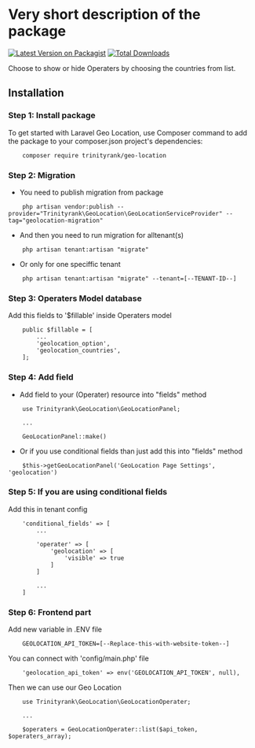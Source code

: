 # Very short description of the package

[![Latest Version on Packagist](https://img.shields.io/packagist/v/trinityrank/geo-location.svg?style=flat-square)](https://packagist.org/packages/trinityrank/geo-location)
[![Total Downloads](https://img.shields.io/packagist/dt/trinityrank/geo-location.svg?style=flat-square)](https://packagist.org/packages/trinityrank/geo-location)

Choose to show or hide Operaters by choosing the countries from list.

## Installation

### Step 1: Install package

To get started with Laravel Geo Location, use Composer command to add the package to your composer.json project's dependencies:

```shell
    composer require trinityrank/geo-location
```

### Step 2: Migration

- You need to publish migration from package

```shell
    php artisan vendor:publish --provider="Trinityrank\GeoLocation\GeoLocationServiceProvider" --tag="geolocation-migration"
```

- And then you need to run migration for alltenant(s)

```shell
    php artisan tenant:artisan "migrate"
```

- Or only for one speciffic tenant

```shell
    php artisan tenant:artisan "migrate" --tenant=[--TENANT-ID--]
```

### Step 3: Operaters Model database

Add this fields to '$fillable' inside Operaters model
    
```shell
    public $fillable = [
        ...
        'geolocation_option',
        'geolocation_countries',
    ];
```

### Step 4: Add field

- Add field to your (Operater) resource into "fields" method

```shell
    use Trinityrank\GeoLocation\GeoLocationPanel;
    
    ...
    
    GeoLocationPanel::make()
```

- Or if you use conditional fields than just add this into "fields" method
```shell
    $this->getGeoLocationPanel('GeoLocation Page Settings', 'geolocation')
```

### Step 5: If you are using conditional fields

Add this in tenant config

```shell
    'conditional_fields' => [
        ...

        'operater' => [
            'geolocation' => [
                'visible' => true
            ]
        ]

        ...
    ]
```

### Step 6: Frontend part

Add new variable in .ENV file

```shell
    GEOLOCATION_API_TOKEN=[--Replace-this-with-website-token--]
```

You can connect with 'config/main.php' file

```shell
    'geolocation_api_token' => env('GEOLOCATION_API_TOKEN', null),
```

Then we can use our Geo Location

```shell
    use Trinityrank\GeoLocation\GeoLocationOperater;

    ...

    $operaters = GeoLocationOperater::list($api_token, $operaters_array);
```